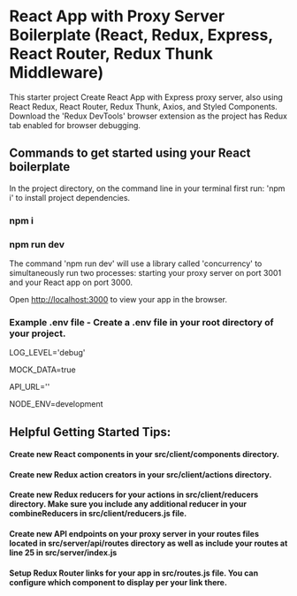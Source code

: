 # React App with Proxy Server Boilerplate (React, Redux, Express, React Router, Redux Thunk Middleware)

This starter project Create React App with Express proxy server, also using React Redux, React Router, Redux Thunk, Axios, and Styled Components. Download the 'Redux DevTools' browser extension as the project has Redux tab enabled for browser debugging.

## Commands to get started using your React boilerplate

In the project directory, on the command line in your terminal first run: 'npm i' to install project dependencies.

### npm i
### npm run dev

The command 'npm run dev' will use a library called 'concurrency' to simultaneously run two processes:
starting your proxy server on port 3001 and your React app on port 3000.


Open [http://localhost:3000](http://localhost:3000) to view your app in the browser.

### Example .env file - Create a .env file in your root directory of your project.
LOG_LEVEL='debug'

MOCK_DATA=true

API_URL=''

NODE_ENV=development


## Helpful Getting Started Tips:

#### Create new React components in your src/client/components directory.
#### Create new Redux action creators in your src/client/actions directory.
#### Create new Redux reducers for your actions in src/client/reducers directory. Make sure you include any additional reducer in your combineReducers in src/client/reducers.js file.
#### Create new API endpoints on your proxy server in your routes files located in src/server/api/routes directory as well as include your routes at line 25 in src/server/index.js
#### Setup Redux Router links for your app in src/routes.js file. You can configure which component to display per your link there.